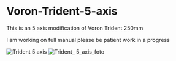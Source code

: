 # Voron-Trident-5-axis
This is an 5 axis modification of Voron Trident 250mm 

I am working on full manual please be patient work in a progress 


![Trident 5 axis](https://github.com/Buzzloopster/Voron-Trident-5-axis/assets/147974295/7b06920c-3dbe-4b38-a69f-46465ea3b29e)
![Trident_ 5_axis_foto](https://github.com/Buzzloopster/Voron-Trident-5-axis/assets/147974295/5af46770-2586-4164-8cbe-ade2170bd56f)
